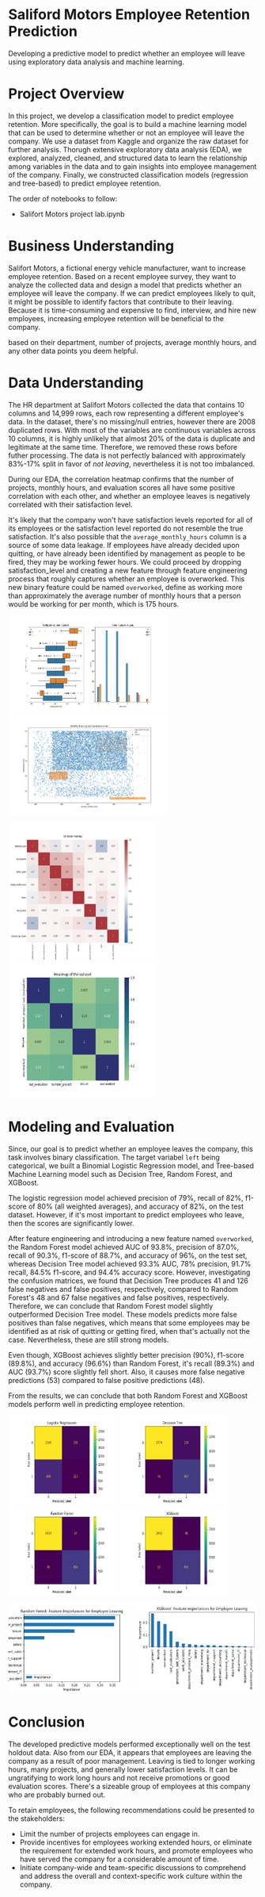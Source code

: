 # Saliford Motors Employee Retention Prediction
Developing a predictive model to predict whether an employee will leave using exploratory data analysis and machine learning.

# Project Overview
In this project, we develop a classification model to predict employee retention. More specifically, the goal is to build a machine learning model that can be used to determine  whether or not an employee will leave the company. We use a dataset from Kaggle and organize the raw dataset for further analysis. Thorugh extensive exploratory data analysis (EDA), we explored, analyzed, cleaned, and structured data to learn the relationship among variables in the data and to gain insights into employee management of the company. Finally, we constructed classification models (regression and tree-based) to predict employee retention. 

The order of notebooks to follow:
- Salifort Motors project lab.ipynb



# Business Understanding 
Salifort Motors, a fictional energy vehicle manufacturer, want to increase employee retention. Based on a recent employee survey, they want to analyze the collected data and design a model that predicts whether an employee will leave the company. If we can predict employees likely to quit, it might be possible to identify factors that contribute to their leaving. Because it is time-consuming and expensive to find, interview, and hire new employees, increasing employee retention will be beneficial to the company.


based on their department, number of projects, average monthly hours, and any other data points you deem helpful. 


# Data Understanding 
The HR department at Salifort Motors collected the data that contains 10 columns and 14,999 rows, each row representing a different employee's data. In the dataset, there's no missing/null entries, however there are 2008 duplicated rows. With most of the variables are continuous variables across 10 columns, it is highly unlikely that almost 20% of the data is duplicate and legitimate at the same time. Therefore, we removed these rows before futher processing. The data is not perfectly balanced with approximately 83%-17% split in favor of *not leaving*, nevertheless it is not too imbalanced.

During our EDA, the correlation heatmap confirms that the number of projects, monthly hours, and evaluation scores all have some positive correlation with each other, and whether an employee leaves is negatively correlated with their satisfaction level.

It's likely that the company won't have satisfaction levels reported for all of its employees or the satisfaction level reported do not resemble the true satisfaction. It's also possible that the `average_monthly_hours` column is a source of some data leakage. If employees have already decided upon quitting, or have already been identified by management as people to be fired, they may be working fewer hours. We could proceed by dropping satisfaction_level and creating a new feature through feature engineering process that roughly captures whether an employee is overworked. This new binary feature could be named `overworked`, define as working more than approximately the average number of monthly hours that a person would be working for per month, which is 175 hours.

<img src="plots/eda1.png" width="320" height="200"> <img src="plots/eda2.png" width="320" height="200">

<img src="plots/heatmap.png" width="300" height="275"> <img src="plots/heatmap2.png" width="300" height="275">



# Modeling and Evaluation 

Since, our goal is to predict whether an employee leaves the company, this task involves binary classification. The target variabel `left` being categorical, we built a Binomial Logistic Regression model, and Tree-based Machine Learning model such as  Decision Tree, Random Forest, and XGBoost.

The logistic regression model achieved precision of 79%, recall of 82%, f1-score of 80% (all weighted averages), and accuracy of 82%, on the test dataset. However, if it's most important to predict employees who leave, then the scores are significantly lower.

After feature engineering and introducing a new feature named `overworked`, the Random Forest model achieved AUC of 93.8%, precision of 87.0%, recall of 90.3%, f1-score of 88.7%, and accuracy of 96%, on the test set, whereas Decision Tree model achieved 93.3% AUC, 78% precision, 91.7% recall, 84.5% f1-score, and 94.4% accuracy score. However, investigating the confusion matrices, we found that Decision Tree produces 41 and 126 false negatives and false positives, respectively, compared to Random Forest's 48 and 67 false negatives and false positives, respectively. Therefore, we can conclude that Random Forest model slightly outperformed Decision Tree model.
These models predicts more false positives than false negatives, which means that some employees may be identified as at risk of quitting or getting fired, when that's actually not the case. Nevertheless, these are still strong models.

Even though, XGBoost achieves slightly better precision (90%), f1-score (89.8%), and accuracy (96.6%) than Random Forest, it's recall (89.3%) and AUC (93.7%) score slightly fell short. Also, it causes more false negative predictions (53) compared to false positive predictions (48).

From the results, we can conclude that both Random Forest and XGBoost models perform well in predicting employee retention.  


<img src="plots/cm_lr.png" width="220" height="180"> <img src="plots/cm_dt.png" width="220" height="180"> <img src="plots/cm_rf.png" width="220" height="180"> <img src="plots/cm_xgb.png" width="220" height="180">

<img src="plots/feat_imp_rf.png" width="250" height="180"> <img src="plots/feat_imp_xgb.png" width="250" height="180">


# Conclusion

The developed predictive models performed exceptionally well on the test holdout data. Also from our EDA, it appears that employees are leaving the company as a result of poor management. Leaving is tied to longer working hours, many projects, and generally lower satisfaction levels. It can be ungratifying to work long hours and not receive promotions or good evaluation scores. There's a sizeable group of employees at this company who are probably burned out. 

To retain employees, the following recommendations could be presented to the stakeholders:
- Limit the number of projects employees can engage in.
- Provide incentives for employees working extended hours, or eliminate the requirement for extended work hours, and promote employees who have served the company for a considerable amount of time.
- Initiate company-wide and team-specific discussions to comprehend and address the overall and context-specific work culture within the company.
